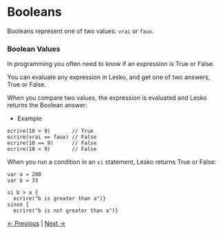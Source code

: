 # Booleans

Booleans represent one of two values: `vrai` or `faux`.

### Boolean Values

In programming you often need to know if an expression is True or False.

You can evaluate any expression in Lesko, and get one of two answers, True or False.

When you compare two values, the expression is evaluated and Lesko returns the Boolean answer:

* Example

```
ecrire(10 > 9)       // True
ecrire(vrai == faux) // False
ecrire(10 == 9)      // False
ecrire(10 < 9)       // False
```

When you run a condition in an `si` statement, Lesko returns True or False:

```
var a = 200
var b = 33

si b > a {
  ecrire("b is greater than a")}
sinon {
  ecrire("b is not greater than a")}
```
[<- Previous](https://github.com/Mohamed-Akram-Hl/docs/blob/main/5.%20Data%20Type/Data%20Types.md) |
[Next ->]()
